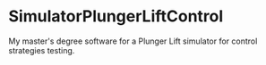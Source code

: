 # SimulatorPlungerLiftControl
My master's degree software for a Plunger Lift simulator for control strategies testing.
